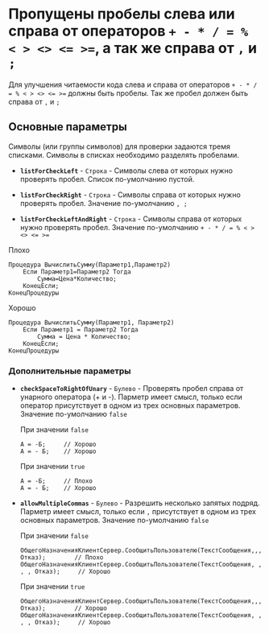 # Пропущены пробелы слева или справа от операторов `+ - * / = % < > <> <= >=`, а так же справа от `,` и `;`

Для улучшения читаемости кода слева и справа от операторов `+ - * / = % < > <> <= >=` должны быть пробелы.
Так же пробел должен быть справа от `,` и `;`  

## Основные параметры

Символы (или группы символов) для проверки задаются тремя списками. Символы в списках необходимо разделять пробелами.

* **`listForCheckLeft`** - `Строка` - Символы  слева от которых нужно проверять пробел.
 Список по-умолчанию пустой.

* **`listForCheckRight`** - `Строка` - Символы справа от которых нужно проверять пробел.
 Значение по-умолчанию `, ;`

* **`listForCheckLeftAndRight`** - `Строка` - Символы справа от которых нужно проверять пробел.
 Значение по-умолчанию `+ - * / = % < > <> <= >=`

Плохо

```Bsl
Процедура ВычислитьСумму(Параметр1,Параметр2)
    Если Параметр1=Параметр2 Тогда
        Сумма=Цена*Количество;
    КонецЕсли;
КонецПроцедуры
```

Хорошо

```Bsl
Процедура ВычислитьСумму(Параметр1, Параметр2)
    Если Параметр1 = Параметр2 Тогда
        Сумма = Цена * Количество;
    КонецЕсли;
КонецПроцедуры
```

### Дополнительные параметры

* **`checkSpaceToRightOfUnary`** - `Булево` - Проверять пробел справа от унарного оператора (+ и -).
Парметр имеет смысл, только если оператор присутствует в одном из трех основных параметров. Значение по-умолчанию `false`
    
    При значении `false` 
    ```bsl
    А = -Б;     // Хорошо
    А = - Б;    // Хорошо
    ```
    При значении `true` 
    ```bsl
    А = -Б;     // Плохо
    А = - Б;    // Хорошо
    ```
* **`allowMultipleCommas`** - `Булево` - Разрешить несколько запятых подряд.
Парметр имеет смысл, только если `,` присутствует в одном из трех основных параметров. Значение по-умолчанию `false`
    
    При значении `false` 
    ```bsl
    ОбщегоНазначенияКлиентСервер.СообщитьПользователю(ТекстСообщения,,,, Отказ);        // Плохо
    ОбщегоНазначенияКлиентСервер.СообщитьПользователю(ТекстСообщения, , , , Отказ);     // Хорошо
    ```
    При значении `true` 
    ```bsl
    ОбщегоНазначенияКлиентСервер.СообщитьПользователю(ТекстСообщения,,,, Отказ);        // Хорошо
    ОбщегоНазначенияКлиентСервер.СообщитьПользователю(ТекстСообщения, , , , Отказ);     // Хорошо
    ```
